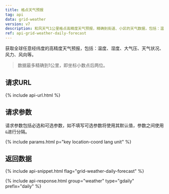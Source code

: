 ```yaml
---
title: 格点天气预报
tag: api
data: grid-weather
version: v7
description: 和风天气1公里格点高精度天气预报，精确到街道、小区的天气数据，包括：温度、湿度、大气压、天气状况、风力、风向等
ref: api-grid-weather-daily-forecast
---
```


获取全球任意经纬度的高精度天气预报，包括：温度、湿度、大气压、天气状况、风力、风向等。

> 数据最多精确到1公里，即坐标小数点后两位。

## 请求URL

{% include api-url.html %}

## 请求参数

请求参数包括必选和可选参数，如不填写可选参数将使用其默认值，参数之间使用`&`进行分隔。

{% include params.html p="key location-coord lang unit" %}

## 返回数据

{% include api-snippet.html flag="grid-weather-daily-forecast" %}

{% include api-response.html group="weather" type="gdaily" prefix="daily"  %}

